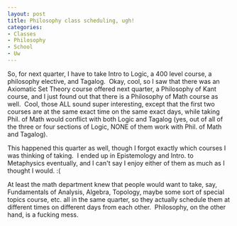 ```yaml
--- 
layout: post
title: Philosophy class scheduling, ugh!
categories:
- Classes
- Philosophy
- School
- Uw
---
```

So, for next quarter, I have to take Intro to Logic, a 400 level course, a philosophy elective, and Tagalog.  Okay, cool, so I saw that there was an Axiomatic Set Theory course offered next quarter, a Philosophy of Kant course, and I just found out that there is a Philosophy of Math course as well.  Cool, those ALL sound super interesting, except that the first two courses are at the same exact time on the same exact days, while taking Phil. of Math would conflict with both Logic and Tagalog (yes, out of all of the three or four sections of Logic, NONE of them work with Phil. of Math and Tagalog).

This happened this quarter as well, though I forgot exactly which courses I was thinking of taking.  I ended up in Epistemology and Intro. to Metaphysics eventually, and I can't say I enjoy either of them as much as I thought I would. :(

At least the math department knew that people would want to take, say, Fundamentals of Analysis, Algebra, Topology, maybe some sort of special topics course, etc. all in the same quarter, so they actually schedule them at different times on different days from each other.  Philosophy, on the other hand, is a fucking mess.
